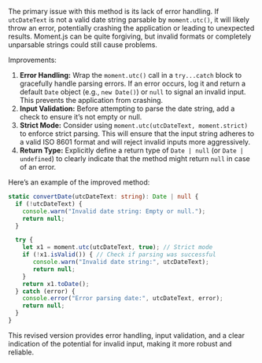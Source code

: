 The primary issue with this method is its lack of error handling. If `utcDateText` is not a valid date string parsable by `moment.utc()`, it will likely throw an error, potentially crashing the application or leading to unexpected results. Moment.js can be quite forgiving, but invalid formats or completely unparsable strings could still cause problems.

Improvements:

1. **Error Handling:**  Wrap the `moment.utc()` call in a `try...catch` block to gracefully handle parsing errors. If an error occurs, log it and return a default `Date` object (e.g., `new Date()`) or `null` to signal an invalid input. This prevents the application from crashing.
2. **Input Validation:** Before attempting to parse the date string, add a check to ensure it’s not empty or null.
3. **Strict Mode:** Consider using `moment.utc(utcDateText, moment.strict)` to enforce strict parsing. This will ensure that the input string adheres to a valid ISO 8601 format and will reject invalid inputs more aggressively.
4. **Return Type:** Explicitly define a return type of `Date | null` (or `Date | undefined`) to clearly indicate that the method might return `null` in case of an error.

Here’s an example of the improved method:

```typescript
static convertDate(utcDateText: string): Date | null {
  if (!utcDateText) {
    console.warn("Invalid date string: Empty or null.");
    return null;
  }

  try {
    let x1 = moment.utc(utcDateText, true); // Strict mode
    if (!x1.isValid()) { // Check if parsing was successful
       console.warn("Invalid date string:", utcDateText);
       return null;
    }
    return x1.toDate();
  } catch (error) {
    console.error("Error parsing date:", utcDateText, error);
    return null;
  }
}
```

This revised version provides error handling, input validation, and a clear indication of the potential for invalid input, making it more robust and reliable.